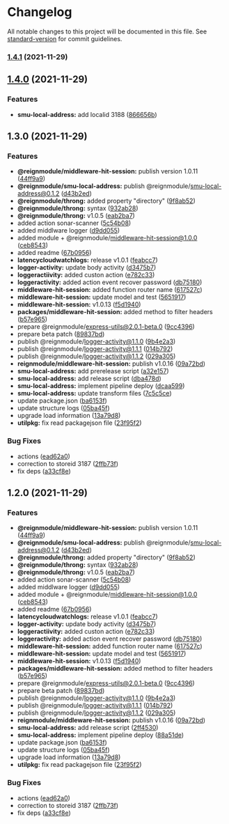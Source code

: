 # Changelog

All notable changes to this project will be documented in this file. See [standard-version](https://github.com/conventional-changelog/standard-version) for commit guidelines.

### [1.4.1](https://github.com/reigncl/reign-utils/compare/@reignmodule/smu-local-address@1.4.0...@reignmodule/smu-local-address@1.4.1) (2021-11-29)

## [1.4.0](https://github.com/reigncl/reign-utils/compare/@reignmodule/smu-local-address@1.3.0...@reignmodule/smu-local-address@1.4.0) (2021-11-29)


### Features

* **smu-local-address:** add localid 3188 ([866656b](https://github.com/reigncl/reign-utils/commit/866656b25020caa7b31028b71d8a03aa48dc570f))

## 1.3.0 (2021-11-29)


### Features

* **@reignmodule/middleware-hit-session:** publish version 1.0.11 ([44ff9a9](https://github.com/reigncl/reign-utils/commit/44ff9a96ae3e87838850fcd9a8be13a99dc0723d))
* **@reignmodule/smu-local-address:** publish @reignmodule/smu-local-address@0.1.2 ([d43b2ed](https://github.com/reigncl/reign-utils/commit/d43b2ed024b888b32746ed6b968d719fbb6c99c8))
* **@reignmodule/throng:** added property "directory" ([9f8ab52](https://github.com/reigncl/reign-utils/commit/9f8ab529d09e4862f7a6bf777d4db4ff8e6b57ca))
* **@reignmodule/throng:** syntax ([932ab28](https://github.com/reigncl/reign-utils/commit/932ab2822cf7ed777092d179463d070bbb9e2151))
* **@reignmodule/throng:** v1.0.5 ([eab2ba7](https://github.com/reigncl/reign-utils/commit/eab2ba7c62520ee4662714d3cbe37d2d54cbf9a5))
* added action sonar-scanner ([5c54b08](https://github.com/reigncl/reign-utils/commit/5c54b084d21554201dcc87af42d7666659013e28))
* added middlware logger ([d9dd055](https://github.com/reigncl/reign-utils/commit/d9dd055925feb39644cfd29612fc0be864e0242e))
* added module + @reignmodule/middleware-hit-session@1.0.0 ([ceb8543](https://github.com/reigncl/reign-utils/commit/ceb85435b6789481b1d4f703c58c3a401198b834))
* added readme ([67b0956](https://github.com/reigncl/reign-utils/commit/67b09566f9c191e29e866afa54f4a4e622f25c50))
* **latencycloudwatchlogs:** release v1.0.1 ([feabcc7](https://github.com/reigncl/reign-utils/commit/feabcc792117a0516ef754eea9f988d7e3ea0dfa))
* **logger-activity:** update body activity ([d3475b7](https://github.com/reigncl/reign-utils/commit/d3475b72395ab1028cbf4b61088cfec0fe6525bd))
* **loggeractiivity:** added custon action ([e782c33](https://github.com/reigncl/reign-utils/commit/e782c33140f89e42abaf5fea44ead39eaf0b67c3))
* **loggeractivity:** added action event recover password ([db75180](https://github.com/reigncl/reign-utils/commit/db7518090bf7b8e9574ad7d5316e7d9eac3f1c6c))
* **middleware-hit-session:** added function router name ([617527c](https://github.com/reigncl/reign-utils/commit/617527c1806bea4288b3d2e4e526bad2b2d96c7e))
* **middleware-hit-session:** update model and test ([5651917](https://github.com/reigncl/reign-utils/commit/5651917822faaf3873347ff0ac7d2729d4631464))
* **middleware-hit-session:** v1.0.13 ([f5d1940](https://github.com/reigncl/reign-utils/commit/f5d1940c45753e3eaf2ff46854b583addbb2179d))
* **packages/middleware-hit-session:** added method to filter headers ([b57e965](https://github.com/reigncl/reign-utils/commit/b57e9652cc07b181d9be5209412249a953db9b22))
* prepare @reignmodule/express-utils@2.0.1-beta.0 ([9cc4396](https://github.com/reigncl/reign-utils/commit/9cc4396b17729497481c6fa319f6b0e6fac0c08f))
* prepare beta patch ([89837bd](https://github.com/reigncl/reign-utils/commit/89837bdb30165403977751e4f701b44b76f2c620))
* publish @reignmodule/logger-activity@1.1.0 ([9b4e2a3](https://github.com/reigncl/reign-utils/commit/9b4e2a3eccf6c101ce3decab354db3b99bb614ae))
* publish @reignmodule/logger-activity@1.1.1 ([014b792](https://github.com/reigncl/reign-utils/commit/014b7929c10157c7ca18173decc28b8931c7208a))
* publish @reignmodule/logger-activity@1.1.2 ([029a305](https://github.com/reigncl/reign-utils/commit/029a30516032936a3f0ae977494721b04d038c0b))
* **reignmodule/middleware-hit-session:** publish v1.0.16 ([09a72bd](https://github.com/reigncl/reign-utils/commit/09a72bd60a5f894cf1c319289c74d46cce05bc0d))
* **smu-local-address:** add prerelease script ([a32e157](https://github.com/reigncl/reign-utils/commit/a32e15718089d2b3f5dd7c5ac541c35683200dbd))
* **smu-local-address:** add release script ([dba478d](https://github.com/reigncl/reign-utils/commit/dba478d0ac14efd3e223c9edfdb1505ffe0284db))
* **smu-local-address:** implement pipeline deploy ([dcaa599](https://github.com/reigncl/reign-utils/commit/dcaa599255616bee8e86a1dd6537c0365a1b0176))
* **smu-local-address:** update transform files ([7c5c5ce](https://github.com/reigncl/reign-utils/commit/7c5c5ce1a2f1fbdc7382632b10f946d742ad18be))
* update package.json ([ba6153f](https://github.com/reigncl/reign-utils/commit/ba6153f6efcc8eb8e5c43ffd1917cf4258ed42d5))
* update structure logs ([05ba45f](https://github.com/reigncl/reign-utils/commit/05ba45f019f5cc372cf94557a0e9e5fdc4a85608))
* upgrade load information ([13a79d8](https://github.com/reigncl/reign-utils/commit/13a79d80cd42c482ef17356d361436ec38d7a224))
* **utilpkg:** fix read packagejson file ([23f95f2](https://github.com/reigncl/reign-utils/commit/23f95f2f0ea77ab8e1ca43d2f75272ba2952e6f2))


### Bug Fixes

* actions ([ead62a0](https://github.com/reigncl/reign-utils/commit/ead62a0d797e6a6b320c2896eb1b41737bc5999e))
* correction to storeid 3187 ([2ffb73f](https://github.com/reigncl/reign-utils/commit/2ffb73f329583e4a0d9bdf931cb00f6180656400))
* fix deps ([a33cf8e](https://github.com/reigncl/reign-utils/commit/a33cf8ed96a2408ef396192d209dda12fdb4007f))

## 1.2.0 (2021-11-29)


### Features

* **@reignmodule/middleware-hit-session:** publish version 1.0.11 ([44ff9a9](https://github.com/reigncl/reign-utils/commit/44ff9a96ae3e87838850fcd9a8be13a99dc0723d))
* **@reignmodule/smu-local-address:** publish @reignmodule/smu-local-address@0.1.2 ([d43b2ed](https://github.com/reigncl/reign-utils/commit/d43b2ed024b888b32746ed6b968d719fbb6c99c8))
* **@reignmodule/throng:** added property "directory" ([9f8ab52](https://github.com/reigncl/reign-utils/commit/9f8ab529d09e4862f7a6bf777d4db4ff8e6b57ca))
* **@reignmodule/throng:** syntax ([932ab28](https://github.com/reigncl/reign-utils/commit/932ab2822cf7ed777092d179463d070bbb9e2151))
* **@reignmodule/throng:** v1.0.5 ([eab2ba7](https://github.com/reigncl/reign-utils/commit/eab2ba7c62520ee4662714d3cbe37d2d54cbf9a5))
* added action sonar-scanner ([5c54b08](https://github.com/reigncl/reign-utils/commit/5c54b084d21554201dcc87af42d7666659013e28))
* added middlware logger ([d9dd055](https://github.com/reigncl/reign-utils/commit/d9dd055925feb39644cfd29612fc0be864e0242e))
* added module + @reignmodule/middleware-hit-session@1.0.0 ([ceb8543](https://github.com/reigncl/reign-utils/commit/ceb85435b6789481b1d4f703c58c3a401198b834))
* added readme ([67b0956](https://github.com/reigncl/reign-utils/commit/67b09566f9c191e29e866afa54f4a4e622f25c50))
* **latencycloudwatchlogs:** release v1.0.1 ([feabcc7](https://github.com/reigncl/reign-utils/commit/feabcc792117a0516ef754eea9f988d7e3ea0dfa))
* **logger-activity:** update body activity ([d3475b7](https://github.com/reigncl/reign-utils/commit/d3475b72395ab1028cbf4b61088cfec0fe6525bd))
* **loggeractiivity:** added custon action ([e782c33](https://github.com/reigncl/reign-utils/commit/e782c33140f89e42abaf5fea44ead39eaf0b67c3))
* **loggeractivity:** added action event recover password ([db75180](https://github.com/reigncl/reign-utils/commit/db7518090bf7b8e9574ad7d5316e7d9eac3f1c6c))
* **middleware-hit-session:** added function router name ([617527c](https://github.com/reigncl/reign-utils/commit/617527c1806bea4288b3d2e4e526bad2b2d96c7e))
* **middleware-hit-session:** update model and test ([5651917](https://github.com/reigncl/reign-utils/commit/5651917822faaf3873347ff0ac7d2729d4631464))
* **middleware-hit-session:** v1.0.13 ([f5d1940](https://github.com/reigncl/reign-utils/commit/f5d1940c45753e3eaf2ff46854b583addbb2179d))
* **packages/middleware-hit-session:** added method to filter headers ([b57e965](https://github.com/reigncl/reign-utils/commit/b57e9652cc07b181d9be5209412249a953db9b22))
* prepare @reignmodule/express-utils@2.0.1-beta.0 ([9cc4396](https://github.com/reigncl/reign-utils/commit/9cc4396b17729497481c6fa319f6b0e6fac0c08f))
* prepare beta patch ([89837bd](https://github.com/reigncl/reign-utils/commit/89837bdb30165403977751e4f701b44b76f2c620))
* publish @reignmodule/logger-activity@1.1.0 ([9b4e2a3](https://github.com/reigncl/reign-utils/commit/9b4e2a3eccf6c101ce3decab354db3b99bb614ae))
* publish @reignmodule/logger-activity@1.1.1 ([014b792](https://github.com/reigncl/reign-utils/commit/014b7929c10157c7ca18173decc28b8931c7208a))
* publish @reignmodule/logger-activity@1.1.2 ([029a305](https://github.com/reigncl/reign-utils/commit/029a30516032936a3f0ae977494721b04d038c0b))
* **reignmodule/middleware-hit-session:** publish v1.0.16 ([09a72bd](https://github.com/reigncl/reign-utils/commit/09a72bd60a5f894cf1c319289c74d46cce05bc0d))
* **smu-local-address:** add release script ([2ff4530](https://github.com/reigncl/reign-utils/commit/2ff4530ee097c42651d0272a4e96f73b4bf40d31))
* **smu-local-address:** implement pipeline deploy ([88a51de](https://github.com/reigncl/reign-utils/commit/88a51de81638f10a1ca18ff229b4fff4393afc9c))
* update package.json ([ba6153f](https://github.com/reigncl/reign-utils/commit/ba6153f6efcc8eb8e5c43ffd1917cf4258ed42d5))
* update structure logs ([05ba45f](https://github.com/reigncl/reign-utils/commit/05ba45f019f5cc372cf94557a0e9e5fdc4a85608))
* upgrade load information ([13a79d8](https://github.com/reigncl/reign-utils/commit/13a79d80cd42c482ef17356d361436ec38d7a224))
* **utilpkg:** fix read packagejson file ([23f95f2](https://github.com/reigncl/reign-utils/commit/23f95f2f0ea77ab8e1ca43d2f75272ba2952e6f2))


### Bug Fixes

* actions ([ead62a0](https://github.com/reigncl/reign-utils/commit/ead62a0d797e6a6b320c2896eb1b41737bc5999e))
* correction to storeid 3187 ([2ffb73f](https://github.com/reigncl/reign-utils/commit/2ffb73f329583e4a0d9bdf931cb00f6180656400))
* fix deps ([a33cf8e](https://github.com/reigncl/reign-utils/commit/a33cf8ed96a2408ef396192d209dda12fdb4007f))
